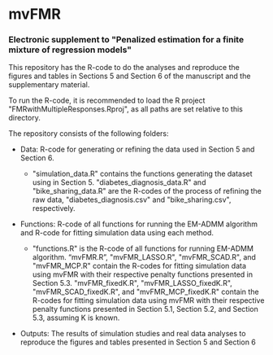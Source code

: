 # mvFMR

### Electronic supplement to "Penalized estimation for a finite mixture of regression models"

This repository has the R-code to do the analyses and reproduce the figures and tables in Sections 5 and Section 6 of the manuscript and the supplementary material.

To run the R-code, it is recommended to load the R project "FMRwithMultipleResponses.Rproj", as all paths are set relative to this directory.

The repository consists of the following folders:

* Data: R-code for generating or refining the data used in Section 5 and Section 6.
  * "simulation_data.R" contains the functions generating the dataset using in Section 5. "diabetes_diagnosis_data.R" and "bike_sharing_data.R" are the R-codes of the process of refining the raw data, "diabetes_diagnosis.csv" and "bike_sharing.csv", respectively.
 
* Functions: R-code of all functions for running the EM-ADMM algorithm and R-code for fitting simulation data using each method.
  * "functions.R" is the R-code of all functions for running EM-ADMM algorithm. “mvFMR.R”, "mvFMR_LASSO.R", "mvFMR_SCAD.R", and "mvFMR_MCP.R" contain the R-codes for fitting simulation data using mvFMR with their respective penalty functions presented in Section 5.3. "mvFMR_fixedK.R", "mvFMR_LASSO_fixedK.R", "mvFMR_SCAD_fixedK.R", and "mvFMR_MCP_fixedK.R" contain the R-codes for fitting simulation data using mvFMR with their respective penalty functions presented in Section 5.1, Section 5.2, and Section 5.3, assuming K is known.
* Outputs: The results of simulation studies and real data analyses to reproduce the figures and tables presented in Section 5 and Section 6

